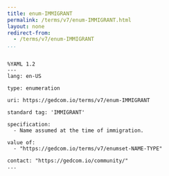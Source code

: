 ```yaml
---
title: enum-IMMIGRANT
permalink: /terms/v7/enum-IMMIGRANT.html
layout: none
redirect-from:
  - /terms/v7/enum-IMMIGRANT
...
```


```

%YAML 1.2
---
lang: en-US

type: enumeration

uri: https://gedcom.io/terms/v7/enum-IMMIGRANT

standard tag: 'IMMIGRANT'

specification:
  - Name assumed at the time of immigration.

value of:
  - "https://gedcom.io/terms/v7/enumset-NAME-TYPE"

contact: "https://gedcom.io/community/"
...

```
